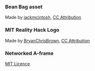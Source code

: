 ### Bean Bag asset
Made by [jackmcintosh](https://sketchfab.com/3d-models/bean-bag-48111108b4064f55a93e5205386acbf3), [CC Attribution](https://creativecommons.org/licenses/by/4.0/)

### MIT Reality Hack Logo
Made by [BryanChrisBrown](https://sketchfab.com/3d-models/mit-reality-hack-logo-523868b8a12e44ad884d5cc59a29b446), [CC Attribution](https://creativecommons.org/licenses/by/4.0/)

### Networked A-frame
[MIT Licence](https://github.com/networked-aframe/networked-aframe/blob/master/LICENSE)
